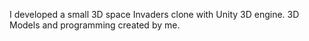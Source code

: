 I developed a small 3D space Invaders clone with Unity 3D engine. 3D Models and programming created by me.

